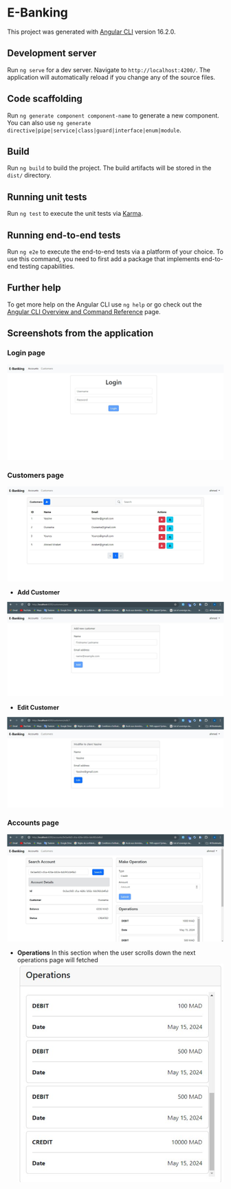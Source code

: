# E-Banking

This project was generated with [Angular CLI](https://github.com/angular/angular-cli) version 16.2.0.

## Development server

Run `ng serve` for a dev server. Navigate to `http://localhost:4200/`. The application will automatically reload if you change any of the source files.

## Code scaffolding

Run `ng generate component component-name` to generate a new component. You can also use `ng generate directive|pipe|service|class|guard|interface|enum|module`.

## Build

Run `ng build` to build the project. The build artifacts will be stored in the `dist/` directory.

## Running unit tests

Run `ng test` to execute the unit tests via [Karma](https://karma-runner.github.io).

## Running end-to-end tests

Run `ng e2e` to execute the end-to-end tests via a platform of your choice. To use this command, you need to first add a package that implements end-to-end testing capabilities.

## Further help

To get more help on the Angular CLI use `ng help` or go check out the [Angular CLI Overview and Command Reference](https://angular.io/cli) page.

## Screenshots from the application

### Login page
![Login Page](src/assets/login-page.jpg "Login Page")

### Customers page
![Customers Page](src/assets/customers-page.jpg "Customers Page")

- **Add Customer**

![Add Customer Page](src/assets/add-customer.jpg "Add Customer Page")

- **Edit Customer**

![Edit Customer Page](src/assets/edit-customer.jpg "Edit Customer Page")

### Accounts page
![Accounts Page](src/assets/accounts-page.jpg "Accounts Page")

- **Operations**
In this section when the user scrolls down the next operations page will fetched
![Operations](src/assets/operations.jpg "Operations")
